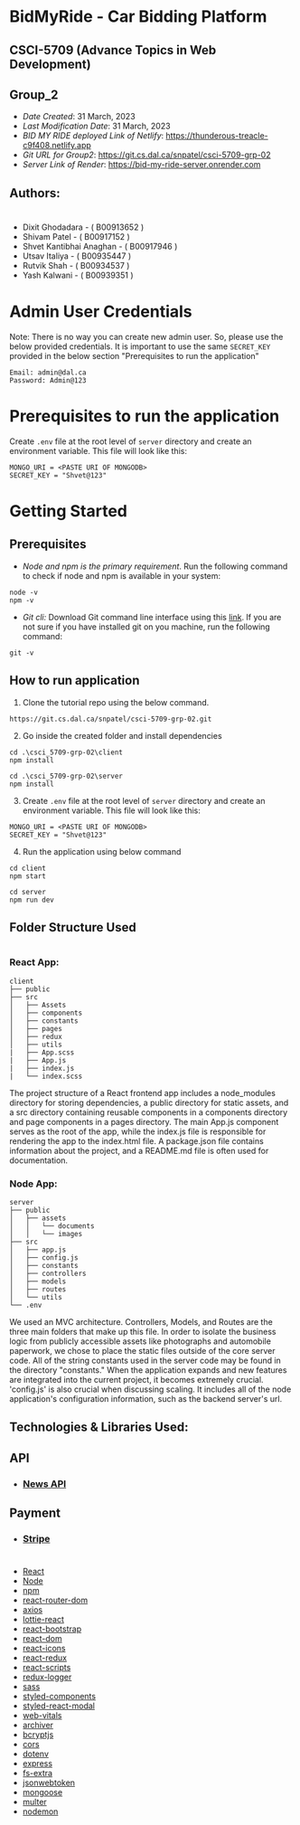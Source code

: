 # BidMyRide - Car Bidding Platform

## CSCI-5709 (Advance Topics in Web Development)
## Group_2

-   _Date Created_: 31 March, 2023
-   _Last Modification Date_: 31 March, 2023
-   _BID MY RIDE deployed Link of Netlify_: https://thunderous-treacle-c9f408.netlify.app
-   _Git URL for Group2_: https://git.cs.dal.ca/snpatel/csci-5709-grp-02
-   _Server Link of Render_: https://bid-my-ride-server.onrender.com

## Authors:

#

-   Dixit Ghodadara - ( B00913652 )
-   Shivam Patel - ( B00917152 )
-   Shvet Kantibhai Anaghan - ( B00917946 )
-   Utsav Italiya - ( B00935447 )
-   Rutvik Shah - ( B00934537 )
-   Yash Kalwani - ( B00939351 )

# Admin User Credentials

Note: There is no way you can create new admin user. So, please use the below provided credentials. It is important to use the same `SECRET_KEY` provided in the below section "Prerequisites to run the application"

```
Email: admin@dal.ca
Password: Admin@123
```

# Prerequisites to run the application

Create `.env` file at the root level of `server` directory and create an environment variable. This file will look like this:

```
MONGO_URI = <PASTE URI OF MONGODB>
SECRET_KEY = "Shvet@123"
```

# Getting Started

## Prerequisites

-   _Node and npm is the primary requirement_. Run the following command to check if node and npm is available in your system:

```
node -v
npm -v
```

-   _Git cli:_ Download Git command line interface using this [link](https://git-scm.com/downloads). If you are not sure if you have installed git on you machine, run the following command:

```
git -v
```

## How to run application

1. Clone the tutorial repo using the below command.

```
https://git.cs.dal.ca/snpatel/csci-5709-grp-02.git
```

2. Go inside the created folder and install dependencies

```
cd .\csci_5709-grp-02\client
npm install

cd .\csci_5709-grp-02\server
npm install
```

3. Create `.env` file at the root level of `server` directory and create an environment variable. This file will look like this:

```
MONGO_URI = <PASTE URI OF MONGODB>
SECRET_KEY = "Shvet@123"
```

4. Run the application using below command

```
cd client
npm start

cd server
npm run dev
```

## Folder Structure Used

#

### React App:

```
client
├── public
├── src
│   ├── Assets
│   ├── components
│   ├── constants
│   ├── pages
│   ├── redux
│   ├── utils
|   ├── App.scss
|   ├── App.js
|   ├── index.js
|   └── index.scss
```

The project structure of a React frontend app includes a node_modules directory for storing dependencies, a public directory for static assets, and a src directory containing reusable components in a components directory and page components in a pages directory. The main App.js component serves as the root of the app, while the index.js file is responsible for rendering the app to the index.html file. A package.json file contains information about the project, and a README.md file is often used for documentation.

### Node App:

```
server
├── public
│   ├── assets
│   │   └── documents
│   │   └── images
├── src
│   ├── app.js
│   ├── config.js
│   ├── constants
│   ├── controllers
│   ├── models
│   ├── routes
│   └── utils
└── .env
```

We used an MVC architecture. Controllers, Models, and Routes are the three main folders that make up this file. In order to isolate the business logic from publicly accessible assets like photographs and automobile paperwork, we chose to place the static files outside of the core server code. All of the string constants used in the server code may be found in the directory "constants." When the application expands and new features are integrated into the current project, it becomes extremely crucial. 'config.js' is also crucial when discussing scaling. It includes all of the node application's configuration information, such as the backend server's url.

## Technologies & Libraries Used:

## API
* ### [News API](https://newsapi.org/)

## Payment 
* ### [Stripe](https://www.npmjs.com/package/@stripe/react-stripe-js)

#
-   [React](https://reactjs.org/)
-   [Node](https://nodejs.org/en/)
-   [npm](https://www.npmjs.com/)
-   [react-router-dom](https://www.npmjs.com/package/react-router-dom)
-   [axios](https://www.npmjs.com/package/axios)
-   [lottie-react](https://www.npmjs.com/package/lottie-react)
-   [react-bootstrap](https://www.npmjs.com/package/react-bootstrap)
-   [react-dom](https://www.npmjs.com/package/react-dom)
-   [react-icons](https://www.npmjs.com/package/react-icons)
-   [react-redux](https://www.npmjs.com/package/react-redux)
-   [react-scripts](https://www.npmjs.com/package/react-scripts)
-   [redux-logger](https://www.npmjs.com/package/redux-logger)
-   [sass](https://www.npmjs.com/package/sass)
-   [styled-components](https://www.npmjs.com/package/styled-components)
-   [styled-react-modal](https://www.npmjs.com/package/styled-react-modal)
-   [web-vitals](https://www.npmjs.com/package/web-vitals)
-   [archiver](https://www.npmjs.com/package/archiver)
-   [bcryptjs](https://www.npmjs.com/package/bcryptjs)
-   [cors](https://www.npmjs.com/package/cors)
-   [dotenv](https://www.npmjs.com/package/dotenv)
-   [express](https://www.npmjs.com/package/express)
-   [fs-extra](https://www.npmjs.com/package/fs-extra)
-   [jsonwebtoken](https://www.npmjs.com/package/jsonwebtoken)
-   [mongoose](https://www.npmjs.com/package/mongoose)
-   [multer](https://www.npmjs.com/package/multer)
-   [nodemon](https://www.npmjs.com/package/nodemon)
